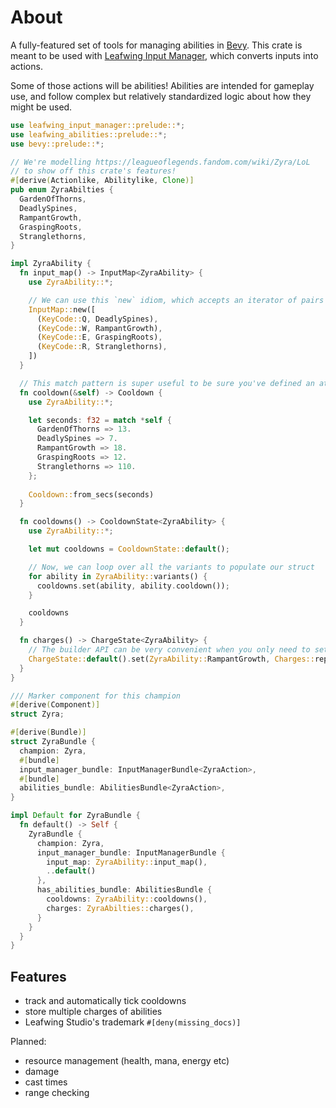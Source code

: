 # About

A fully-featured set of tools for managing abilities in [Bevy](https://bevyengine.org/).
This crate is meant to be used with [Leafwing Input Manager](https://github.com/leafwing-studios/leafwing-input-manager), which converts inputs into actions.

Some of those actions will be abilities!
Abilities are intended for gameplay use, and follow complex but relatively standardized logic about how they might be used.

```rust
use leafwing_input_manager::prelude::*;
use leafwing_abilities::prelude::*;
use bevy::prelude::*;

// We're modelling https://leagueoflegends.fandom.com/wiki/Zyra/LoL
// to show off this crate's features!
#[derive(Actionlike, Abilitylike, Clone)]
pub enum ZyraAbilties {
  GardenOfThorns,
  DeadlySpines,
  RampantGrowth,
  GraspingRoots,
  Stranglethorns,
}

impl ZyraAbility {
  fn input_map() -> InputMap<ZyraAbility> {
    use ZyraAbility::*;

    // We can use this `new` idiom, which accepts an iterator of pairs
    InputMap::new([
      (KeyCode::Q, DeadlySpines),
      (KeyCode::W, RampantGrowth),
      (KeyCode::E, GraspingRoots),
      (KeyCode::R, Stranglethorns),
    ])
  }

  // This match pattern is super useful to be sure you've defined an attribute for every variant
  fn cooldown(&self) -> Cooldown {
    use ZyraAbility::*;

    let seconds: f32 = match *self {
      GardenOfThorns => 13.
      DeadlySpines => 7.
      RampantGrowth => 18.
      GraspingRoots => 12.
      Stranglethorns => 110.
    };
    
    Cooldown::from_secs(seconds)
  }

  fn cooldowns() -> CooldownState<ZyraAbility> {
    use ZyraAbility::*;

    let mut cooldowns = CooldownState::default();

    // Now, we can loop over all the variants to populate our struct
    for ability in ZyraAbility::variants() {
      cooldowns.set(ability, ability.cooldown());
    }

    cooldowns
  }

  fn charges() -> ChargeState<ZyraAbility> {
    // The builder API can be very convenient when you only need to set a couple of values
    ChargeState::default().set(ZyraAbility::RampantGrowth, Charges::replenish_one(2))
  }
}

/// Marker component for this champion
#[derive(Component)]
struct Zyra;

#[derive(Bundle)]
struct ZyraBundle {
  champion: Zyra,
  #[bundle]
  input_manager_bundle: InputManagerBundle<ZyraAction>,
  #[bundle]
  abilities_bundle: AbilitiesBundle<ZyraAction>,
}

impl Default for ZyraBundle {
  fn default() -> Self {
    ZyraBundle {
      champion: Zyra,
      input_manager_bundle: InputManagerBundle {
        input_map: ZyraAbility::input_map(),
        ..default()
      },
      has_abilities_bundle: AbilitiesBundle {
        cooldowns: ZyraAbility::cooldowns(),
        charges: ZyraAbilties::charges(),
      }
    }
  }
}
```

## Features

- track and automatically tick cooldowns
- store multiple charges of abilities
- Leafwing Studio's trademark `#[deny(missing_docs)]`

Planned:

- resource management (health, mana, energy etc)
- damage
- cast times
- range checking
